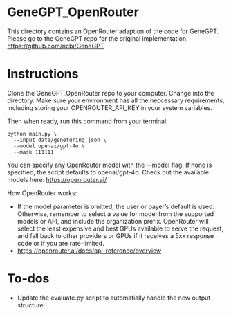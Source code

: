 # GeneGPT_OpenRouter

This directory contains an OpenRouter adaption of the code for GeneGPT. Please go to the GeneGPT repo for the original implementation. https://github.com/ncbi/GeneGPT

# Instructions

Clone the GeneGPT_OpenRouter repo to your computer. Change into the directory. Make sure your environment has all the neccessary requirements, including storing your OPENROUTER_API_KEY in your system variables. 

Then when ready, run this command from your terminal:

```
python main.py \
  --input data/geneturing.json \
  --model openai/gpt-4o \
  --mask 111111
```

You can specify any OpenRouter model with the --model flag. If none is specified, the script defaults to openai/gpt-4o. Check out the available models here: https://openrouter.ai/

How OpenRouter works:
* If the model parameter is omitted, the user or payer’s default is used. Otherwise, remember to select a value for model from the supported models or API, and include the organization prefix. OpenRouter will select the least expensive and best GPUs available to serve the request, and fall back to other providers or GPUs if it receives a 5xx response code or if you are rate-limited.
* https://openrouter.ai/docs/api-reference/overview 


# To-dos
* Update the evaluate.py script to automatially handle the new output structure
